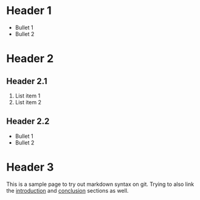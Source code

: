 # **Header 1**
- Bullet 1
- Bullet 2

# **Header 2**
## Header 2.1
1. List item 1
2. List item 2

## Header 2.2
- Bullet 1
- Bullet 2

# **Header 3**
This is a sample page to try out markdown syntax on git. Trying to also link the [introduction](https://chowzh.github.io/VERTEX-2.0-Tutorial/) and [conclusion](https://chowzh.github.io/VERTEX-2.0-Tutorial/) sections as well.
